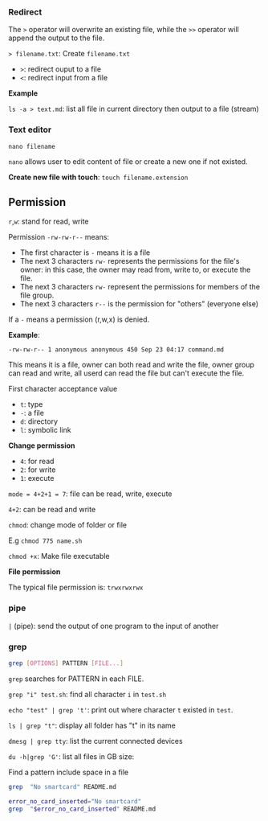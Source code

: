 ### Redirect

The ``>`` operator will overwrite an existing file, while the ``>>`` operator will append the output to the file.

``> filename.txt``: Create ``filename.txt``

* ``>``: redirect ouput to a file
* ``<``: redirect input from a file

**Example**

``ls -a > text.md``: list all file in current directory then output to a file (stream)

### Text editor

```shell
nano filename
```

``nano`` allows user to edit content of file or create a new one if not existed.

**Create new file with touch**: ``touch filename.extension``

## Permission

``r``,``w``: stand for read, write

Permission ``-rw-rw-r--`` means:

* The first character is ``-`` means it is a file
* The next 3 characters ``rw-`` represents the permissions for the file's owner: in this case, the owner may read from, write to, or execute the file.
* The next 3 characters ``rw-`` represent the permissions for members of the file group.
* The next 3 characters ``r--`` is the permission for "others" (everyone else) 

If a ``-`` means a permission (r,w,x) is denied.

**Example**:

```
-rw-rw-r-- 1 anonymous anonymous 450 Sep 23 04:17 command.md
```

This means it is a file, owner can both read and write the file, owner group can read and write, all userd can read the file but can't execute the file.

First character acceptance value 
* ``t``: type
* ``-``: a file
* ``d``: directory
* ``l``: symbolic link

**Change permission**

* ``4``: for read
* ``2``: for write
* ``1``: execute

``mode = 4+2+1 = 7``: file can be read, write, execute

``4+2``: can be read and write

``chmod``: change mode of folder or file

E.g ``chmod 775 name.sh``

``chmod +x``: Make file executable

**File permission**

The typical file permission is: ``trwxrwxrwx``

### pipe

``|`` (pipe): send the output of one program to the input of another

### grep

```sh
grep [OPTIONS] PATTERN [FILE...]
```

``grep`` searches for PATTERN in each FILE.

``grep "i" test.sh``: find all character ``i`` in ``test.sh``

``echo "test" | grep 't'``: print out where character ``t`` existed in ``test``.

``ls | grep "t"``: display all folder has "t" in its name

``dmesg | grep tty``: list the current connected devices

``du -h|grep 'G'``: list all files in GB size: 

Find a pattern include space in a file

```sh
grep  "No smartcard" README.md
```

```sh
error_no_card_inserted="No smartcard"
grep  "$error_no_card_inserted" README.md
```